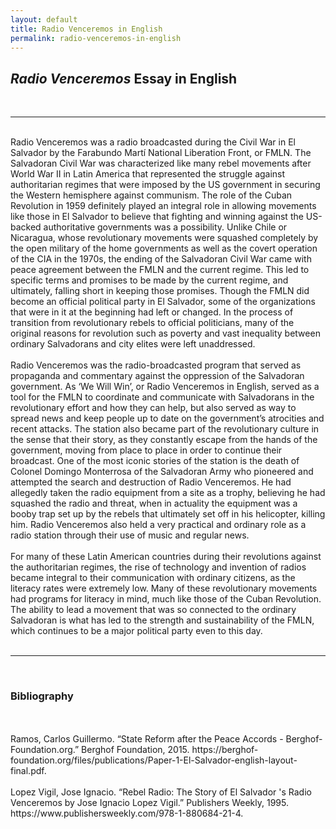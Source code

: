 ```yaml
---
layout: default
title: Radio Venceremos in English
permalink: radio-venceremos-in-english
---
```

<!-- Add an essay or interpretive material below this line,
using HTML or markdown.  Do not modify this file above this line -->
<h2><i>Radio Venceremos</i> Essay in English </h2>
<br>
<hr>
<br>
Radio Venceremos was a radio broadcasted during the Civil War in El Salvador by the Farabundo Martí National Liberation Front, or FMLN. The Salvadoran Civil War was characterized like many rebel movements after World War II in Latin America that represented the struggle against authoritarian regimes that were imposed by the US government in securing the Western hemisphere against communism. The role of the Cuban Revolution in 1959 definitely played an integral role in allowing movements like those in El Salvador to believe that fighting and winning against the US-backed authoritative governments was a possibility. Unlike Chile or Nicaragua, whose revolutionary movements were squashed completely by the open military of the home governments as well as the covert operation of the CIA in the 1970s, the ending of the Salvadoran Civil War came with peace agreement between the FMLN and the current regime. This led to specific terms and promises to be made by the current regime, and ultimately, falling short in keeping those promises. Though the FMLN did become an official political party in El Salvador, some of the organizations that were in it at the beginning had left or changed. In the process of transition from revolutionary rebels to official politicians, many of the original reasons for revolution such as poverty and vast inequality between ordinary Salvadorans and city elites were left unaddressed. 
<br>
<br>
Radio Venceremos was the radio-broadcasted program that served as propaganda and commentary against the oppression of the Salvadoran government. As ‘We Will Win’, or Radio Venceremos in English, served as a tool for the FMLN to coordinate and communicate with Salvadorans in the revolutionary effort and how they can help, but also served as way to spread news and keep people up to date on the government’s atrocities and recent attacks. The station also became part of the revolutionary culture in the sense that their story, as they constantly escape from the hands of the government, moving from place to place in order to continue their broadcast. One of the most iconic stories of the station is the death of Colonel Domingo Monterrosa of the Salvadoran Army who pioneered and attempted the search and destruction of Radio Venceremos. He had allegedly taken the radio equipment from a site as a trophy, believing he had squashed the radio and threat, when in actuality the equipment was a booby trap set up by the rebels that ultimately set off in his helicopter, killing him. Radio Venceremos also held a very practical and ordinary role as a radio station through their use of music and regular news. 
<br>
<br>
For many of these Latin American countries during their revolutions against the authoritarian regimes, the rise of technology and invention of radios became integral to their communication with ordinary citizens, as the literacy rates were extremely low. Many of these revolutionary movements had programs for literacy in mind, much like those of the Cuban Revolution. The ability to lead a movement that was so connected to the ordinary Salvadoran is what has led to the strength and sustainability of the FMLN, which continues to be a major political party even to this day. 
<br>
<br>
<hr>
<br>
<h3>Bibliography</h3>
<br>
<br>
Ramos, Carlos Guillermo. “State Reform after the Peace Accords - Berghof-Foundation.org.” Berghof Foundation, 2015. https://berghof-foundation.org/files/publications/Paper-1-El-Salvador-english-layout-final.pdf. 
<br>
<br>
Lopez Vigil, Jose Ignacio. “Rebel Radio: The Story of El Salvador 's Radio Venceremos by Jose Ignacio Lopez Vigil.” Publishers Weekly, 1995. https://www.publishersweekly.com/978-1-880684-21-4. 

